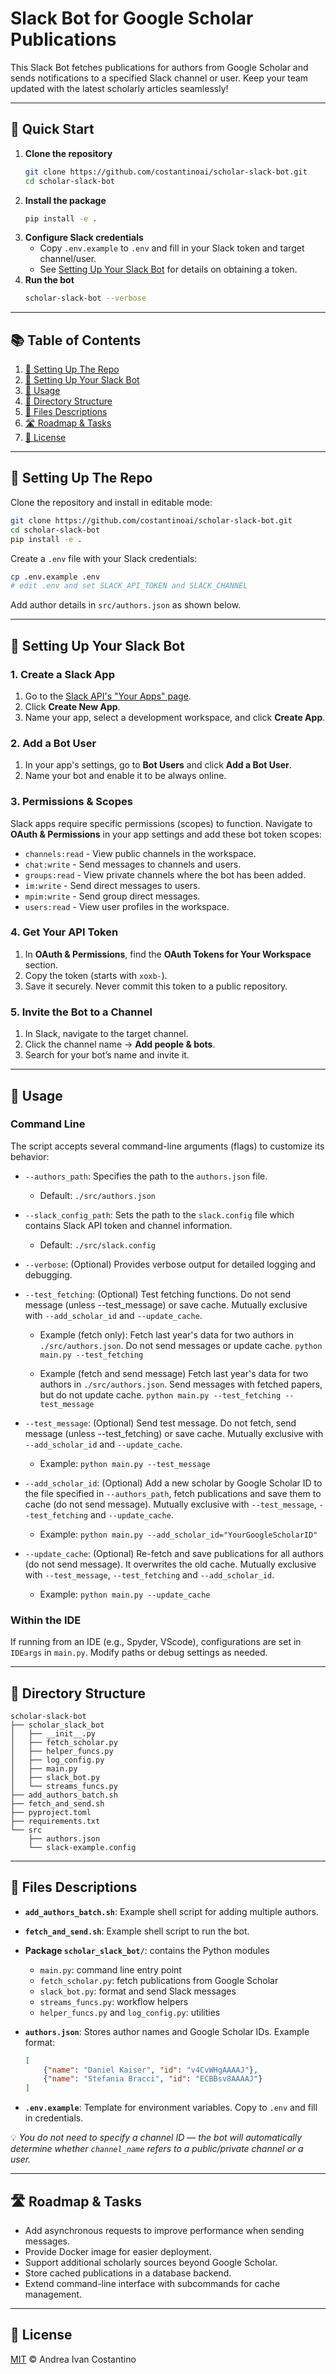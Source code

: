 # Slack Bot for Google Scholar Publications

This Slack Bot fetches publications for authors from Google Scholar and sends notifications to a specified Slack channel or user. Keep your team updated with the latest scholarly articles seamlessly!  

---

## 🚀 Quick Start

1. **Clone the repository**
   ```sh
   git clone https://github.com/costantinoai/scholar-slack-bot.git
   cd scholar-slack-bot
   ```
2. **Install the package**
   ```sh
   pip install -e .
   ```
3. **Configure Slack credentials**
   - Copy `.env.example` to `.env` and fill in your Slack token and target channel/user.
   - See [Setting Up Your Slack Bot](#setting-up-your-slack-bot) for details on obtaining a token.
4. **Run the bot**
   ```sh
   scholar-slack-bot --verbose
   ```

---

## 📚 Table of Contents  

1. [🔧 Setting Up The Repo](#setting-up-the-repo)  
2. [🤖 Setting Up Your Slack Bot](#setting-up-your-slack-bot)  
3. [🚀 Usage](#usage)  
4. [📂 Directory Structure](#directory-structure)  
5. [📝 Files Descriptions](#files-descriptions)  
6. [🛣️ Roadmap & Tasks](#roadmap--tasks)
7. [📄 License](#license)

---

## 🔧 Setting Up The Repo  

Clone the repository and install in editable mode:

```sh
git clone https://github.com/costantinoai/scholar-slack-bot.git
cd scholar-slack-bot
pip install -e .
```

Create a `.env` file with your Slack credentials:

```sh
cp .env.example .env
# edit .env and set SLACK_API_TOKEN and SLACK_CHANNEL
```

Add author details in `src/authors.json` as shown below.

---

## 🤖 Setting Up Your Slack Bot  

### 1. Create a Slack App  

1. Go to the [Slack API's "Your Apps" page](https://api.slack.com/apps).  
2. Click **Create New App**.  
3. Name your app, select a development workspace, and click **Create App**.  

### 2. Add a Bot User  

1. In your app's settings, go to **Bot Users** and click **Add a Bot User**.  
2. Name your bot and enable it to be always online.  

### 3. Permissions & Scopes  

Slack apps require specific permissions (scopes) to function. Navigate to **OAuth & Permissions** in your app settings and add these bot token scopes:  

- `channels:read` - View public channels in the workspace.  
- `chat:write` - Send messages to channels and users.  
- `groups:read` - View private channels where the bot has been added.  
- `im:write` - Send direct messages to users.  
- `mpim:write` - Send group direct messages.  
- `users:read` - View user profiles in the workspace.  

### 4. Get Your API Token  

1. In **OAuth & Permissions**, find the **OAuth Tokens for Your Workspace** section.  
2. Copy the token (starts with `xoxb-`).  
3. Save it securely. Never commit this token to a public repository.  

### 5. Invite the Bot to a Channel  

1. In Slack, navigate to the target channel.  
2. Click the channel name → **Add people & bots**.  
3. Search for your bot’s name and invite it.  

---

## 🚀 Usage  

### Command Line  

The script accepts several command-line arguments (flags) to customize its behavior:

- `--authors_path`: Specifies the path to the `authors.json` file.
  - Default: `./src/authors.json`

- `--slack_config_path`: Sets the path to the `slack.config` file which contains Slack API token and channel information.
  - Default: `./src/slack.config`

- `--verbose`: (Optional) Provides verbose output for detailed logging and debugging.

- `--test_fetching`: (Optional) Test fetching functions. Do not send message (unless --test_message) or save cache. Mutually exclusive with `--add_scholar_id` and `--update_cache`.
  - Example (fetch only):
  Fetch last year's data for two authors in `./src/authors.json`. Do not send messages or update cache.
  ```python main.py --test_fetching```
  
  - Example (fetch and send message)
  Fetch last year's data for two authors in `./src/authors.json`. Send messages with fetched papers, but do not update cache.
  ```python main.py --test_fetching --test_message```

- `--test_message`: (Optional) Send test message. Do not fetch, send message (unless --test_fetching) or save cache. Mutually exclusive with `--add_scholar_id` and `--update_cache`.
  - Example:
  ```python main.py --test_message```

- `--add_scholar_id`: (Optional) Add a new scholar by Google Scholar ID to the file specified in `--authors_path`, fetch publications and save them to cache (do not send message). Mutually exclusive with `--test_message`, `--test_fetching` and `--update_cache`.
  - Example:
  ```python main.py --add_scholar_id="YourGoogleScholarID"```

- `--update_cache`: (Optional) Re-fetch and save publications for all authors (do not send message). It overwrites the old cache. Mutually exclusive with `--test_message`, `--test_fetching` and `--add_scholar_id`.
  - Example:
  ```python main.py --update_cache```


### Within the IDE  

If running from an IDE (e.g., Spyder, VScode), configurations are set in `IDEargs` in `main.py`. Modify paths or debug settings as needed.  

---

## 📂 Directory Structure  

```
scholar-slack-bot
├── scholar_slack_bot
│   ├── __init__.py
│   ├── fetch_scholar.py
│   ├── helper_funcs.py
│   ├── log_config.py
│   ├── main.py
│   ├── slack_bot.py
│   └── streams_funcs.py
├── add_authors_batch.sh
├── fetch_and_send.sh
├── pyproject.toml
├── requirements.txt
└── src
    ├── authors.json
    └── slack-example.config
```

---

## 📝 Files Descriptions

- **`add_authors_batch.sh`**: Example shell script for adding multiple authors.
- **`fetch_and_send.sh`**: Example shell script to run the bot.
- **Package `scholar_slack_bot/`**: contains the Python modules
  - `main.py`: command line entry point
  - `fetch_scholar.py`: fetch publications from Google Scholar
  - `slack_bot.py`: format and send Slack messages
  - `streams_funcs.py`: workflow helpers
  - `helper_funcs.py` and `log_config.py`: utilities
- **`authors.json`**: Stores author names and Google Scholar IDs. Example format:

  ```json
  [
      {"name": "Daniel Kaiser", "id": "v4CvWHgAAAAJ"},
      {"name": "Stefania Bracci", "id": "ECBBsv8AAAAJ"}
  ]
  ```

- **`.env.example`**: Template for environment variables. Copy to `.env` and fill in credentials.

💡 *You do not need to specify a channel ID — the bot will automatically determine whether `channel_name` refers to a public/private channel or a user.*

---

## 🛣️ Roadmap & Tasks

- Add asynchronous requests to improve performance when sending messages.
- Provide Docker image for easier deployment.
- Support additional scholarly sources beyond Google Scholar.
- Store cached publications in a database backend.
- Extend command-line interface with subcommands for cache management.

---

## 📄 License

[MIT](LICENSE) © Andrea Ivan Costantino  

